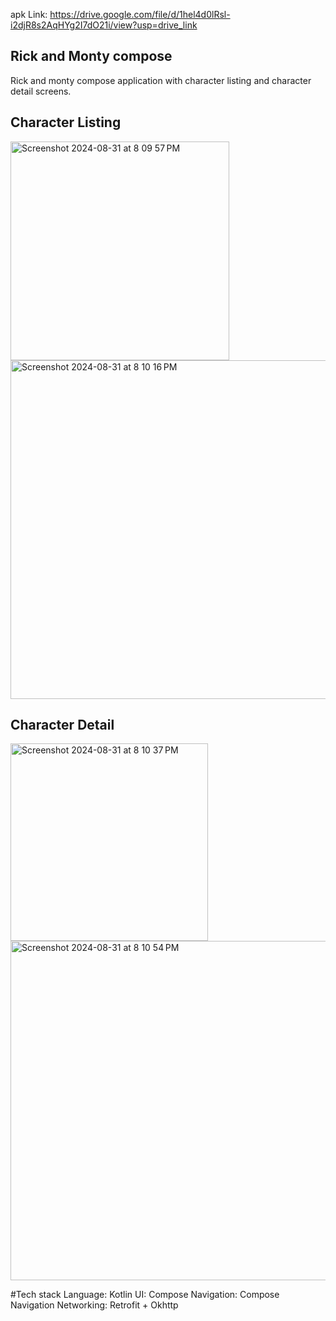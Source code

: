 apk Link: https://drive.google.com/file/d/1hel4d0lRsl-i2djR8s2AqHYg2I7dO21i/view?usp=drive_link

## Rick and Monty compose
Rick and monty compose application with character listing and character detail screens.

## Character Listing 
<img width="350" alt="Screenshot 2024-08-31 at 8 09 57 PM" src="https://github.com/user-attachments/assets/05195385-0ddd-4367-919e-8e38c8cdb7a3">
<img width="542" alt="Screenshot 2024-08-31 at 8 10 16 PM" src="https://github.com/user-attachments/assets/640a4546-4561-4f52-a772-be739fd13050">

## Character Detail
<img width="316" alt="Screenshot 2024-08-31 at 8 10 37 PM" src="https://github.com/user-attachments/assets/413d489e-c6e7-4b2e-8f7d-6642535f662e">
<img width="543" alt="Screenshot 2024-08-31 at 8 10 54 PM" src="https://github.com/user-attachments/assets/d7158ddf-7565-47c0-9c7a-37ff1a503fcd">

#Tech stack
Language: Kotlin
UI: Compose
Navigation: Compose Navigation
Networking: Retrofit + Okhttp

